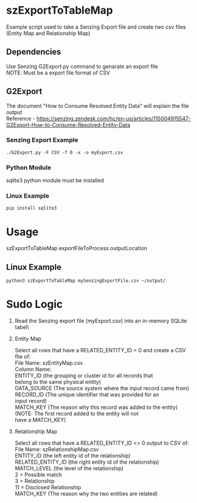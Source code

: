 # szExportToTableMap
Example script used to take a Senzing Export file and create two csv files (Entity Map and Relationship Map)

## Dependencies
Use Senzing G2Export.py command to genarate an export file \
NOTE: Must be a export file format of CSV

## G2Export
The document "How to Consume Resolved Entity Data" will explain the file output \
Reference - https://senzing.zendesk.com/hc/en-us/articles/115004915547-G2Export-How-to-Consume-Resolved-Entity-Data

### Senzing Export Example 
    ./G2Export.py -F CSV -f 0 -x -o myExport.csv

### Python Module
sqlite3 python module must be installed

### Linux Example
    pip install sqlite3

# Usage
szExportToTableMap exportFileToProcess outputLocation

## Linux Example
    python3 szExportToTableMap mySenzingExportFile.csv ~/output/ 

# Sudo Logic
1. Read the Senzing export file (myExport.csv) into an in-memory SQLite tabel\

2. Entity Map

    Select all rows that have a RELATED_ENTITY_ID = 0 and create a CSV flie of: \
        File Name: szEntityMap.csv \
            Column Name: \
            ENTITY_ID (the grouping or cluster id for all records that \
                belong to the same physical entity) \
            DATA_SOURCE (The source system where the input record came from) \
            RECORD_ID (The unique identifier that was provided for an \
               input record) \
            MATCH_KEY (The reason why this record was added to the entity) \
               (NOTE: The first record added to the entity will not \
               have a MATCH_KEY)

3. Relationship Map

    Select all rows that have a RELATED_ENTITY_ID <> 0 output to CSV of: \
        File Name: szRelationshipMap.csv \
            ENTITY_ID (the left entity id of the relationship) \
            RELATED_ENTITY_ID (the right entity id of the relationship) \
            MATCH_LEVEL (the level of the relationship) \
                2 = Possible match \
                3 = Relationship \
                11 = Disclosed Relationship \
            MATCH_KEY (The reason why the two entities are related)
